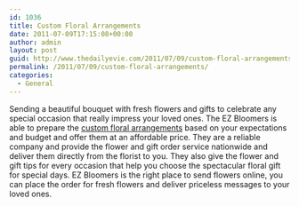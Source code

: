 ```yaml
---
id: 1036
title: Custom Floral Arrangements
date: 2011-07-09T17:15:08+00:00
author: admin
layout: post
guid: http://www.thedailyevie.com/2011/07/09/custom-floral-arrangements/
permalink: /2011/07/09/custom-floral-arrangements/
categories:
  - General
---
```

Sending a beautiful bouquet with fresh flowers and gifts to celebrate any special occasion that really impress your loved ones. The EZ Bloomers is able to prepare the [custom floral arrangements](http://www.ezbloomers.com/) based on your expectations and budget and offer them at an affordable price. They are a reliable company and provide the flower and gift order service nationwide and deliver them directly from the florist to you. They also give the flower and gift tips for every occasion that help you choose the spectacular floral gift for special days. EZ Bloomers is the right place to send flowers online, you can place the order for fresh flowers and deliver priceless messages to your loved ones.
